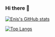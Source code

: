 ### Hi there 👋

[![Enis's GitHub stats](https://github-readme-stats.vercel.app/api?username=uzanenis&show_icons=true&theme=radical)](https://github.com/anuraghazra/github-readme-stats)

[![Top Langs](https://github-readme-stats.vercel.app/api/top-langs/?username=uzanenis&show_icons=true&theme=radical)](https://github.com/anuraghazra/github-readme-stats)
